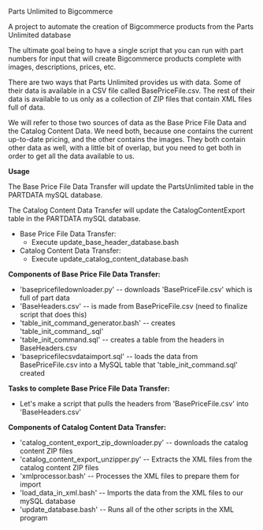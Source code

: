 

Parts Unlimited to Bigcommerce

A project to automate the creation of Bigcommerce products from the Parts Unlimited database

The ultimate goal being to have a single script that you can run with part numbers for input that will create Bigcommerce products complete with images, descriptions, prices, etc.

There are two ways that Parts Unlimited provides us with data. Some of their data is available in a CSV file called BasePriceFile.csv. The rest of their data is available to us only as a collection of ZIP files that contain XML files full of data.

We will refer to those two sources of data as the Base Price File Data and the Catalog Content Data. We need both, because one contains the current up-to-date pricing, and the other contains the images. They both contain other data as well, with a little bit of overlap, but you need to get both in order to get all the data available to us.

**Usage**

The Base Price File Data Transfer will update the PartsUnlimited table in the PARTDATA mySQL database.

The Catalog Content Data Transfer will update the CatalogContentExport table in the PARTDATA mySQL database.

  * Base Price File Data Transfer:
     * Execute update_base_header_database.bash
  * Catalog Content Data Transfer:
     * Execute update_catalog_content_database.bash

**Components of Base Price File Data Transfer:**

  * 'basepricefiledownloader.py' -- downloads 'BasePriceFile.csv' which is full of part data
  * 'BaseHeaders.csv' -- is made from BasePriceFile.csv (need to finalize script that does this)
  * 'table_init_command_generator.bash' -- creates 'table_init_command_.sql'
  * 'table_init_command.sql' -- creates a table from the headers in BaseHeaders.csv
  * 'basepricefilecsvdataimport.sql' -- loads the data from BasePriceFile.csv into a MySQL table that  'table_init_command.sql' created

**Tasks to complete Base Price File Data Transfer:**

  * Let's make a script that pulls the headers from 'BasePriceFile.csv' into 'BaseHeaders.csv'

**Components of Catalog Content Data Transfer:**

  * 'catalog_content_export_zip_downloader.py' -- downloads the catalog content ZIP files
  * 'catalog_content_export_unzipper.py' -- Extracts the XML files from the catalog content ZIP files
  * 'xmlprocessor.bash' -- Processes the XML files to prepare them for import
  * 'load_data_in_xml.bash' -- Imports the data from the XML files to our mySQL database
  * 'update_database.bash' -- Runs all of the other scripts in the XML program

